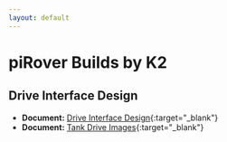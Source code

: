 ```yaml
---
layout: default
---
```


# piRover Builds by K2

## Drive Interface Design

- **Document:** [Drive Interface Design](DriveInterfaceDesign.docx){:target="_blank"}
- **Document:** [Tank Drive Images](tank_drive_images.pdf){:target="_blank"}

